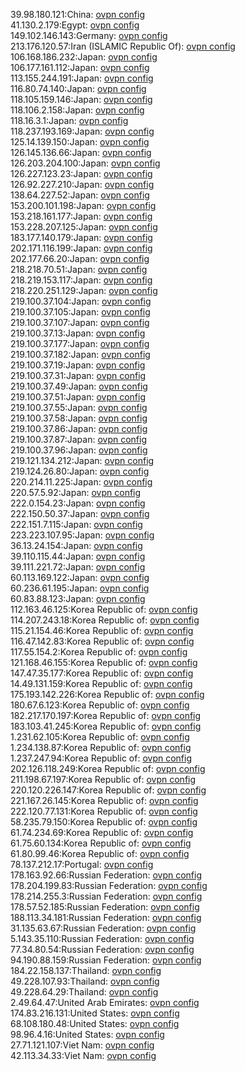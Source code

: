 39.98.180.121:China: [ovpn config](vpn/39_98_180_121.ovpn)  
41.130.2.179:Egypt: [ovpn config](vpn/41_130_2_179.ovpn)  
149.102.146.143:Germany: [ovpn config](vpn/149_102_146_143.ovpn)  
213.176.120.57:Iran (ISLAMIC Republic Of): [ovpn config](vpn/213_176_120_57.ovpn)  
106.168.186.232:Japan: [ovpn config](vpn/106_168_186_232.ovpn)  
106.177.161.112:Japan: [ovpn config](vpn/106_177_161_112.ovpn)  
113.155.244.191:Japan: [ovpn config](vpn/113_155_244_191.ovpn)  
116.80.74.140:Japan: [ovpn config](vpn/116_80_74_140.ovpn)  
118.105.159.146:Japan: [ovpn config](vpn/118_105_159_146.ovpn)  
118.106.2.158:Japan: [ovpn config](vpn/118_106_2_158.ovpn)  
118.16.3.1:Japan: [ovpn config](vpn/118_16_3_1.ovpn)  
118.237.193.169:Japan: [ovpn config](vpn/118_237_193_169.ovpn)  
125.14.139.150:Japan: [ovpn config](vpn/125_14_139_150.ovpn)  
126.145.136.66:Japan: [ovpn config](vpn/126_145_136_66.ovpn)  
126.203.204.100:Japan: [ovpn config](vpn/126_203_204_100.ovpn)  
126.227.123.23:Japan: [ovpn config](vpn/126_227_123_23.ovpn)  
126.92.227.210:Japan: [ovpn config](vpn/126_92_227_210.ovpn)  
138.64.227.52:Japan: [ovpn config](vpn/138_64_227_52.ovpn)  
153.200.101.198:Japan: [ovpn config](vpn/153_200_101_198.ovpn)  
153.218.161.177:Japan: [ovpn config](vpn/153_218_161_177.ovpn)  
153.228.207.125:Japan: [ovpn config](vpn/153_228_207_125.ovpn)  
183.177.140.179:Japan: [ovpn config](vpn/183_177_140_179.ovpn)  
202.171.116.199:Japan: [ovpn config](vpn/202_171_116_199.ovpn)  
202.177.66.20:Japan: [ovpn config](vpn/202_177_66_20.ovpn)  
218.218.70.51:Japan: [ovpn config](vpn/218_218_70_51.ovpn)  
218.219.153.117:Japan: [ovpn config](vpn/218_219_153_117.ovpn)  
218.220.251.129:Japan: [ovpn config](vpn/218_220_251_129.ovpn)  
219.100.37.104:Japan: [ovpn config](vpn/219_100_37_104.ovpn)  
219.100.37.105:Japan: [ovpn config](vpn/219_100_37_105.ovpn)  
219.100.37.107:Japan: [ovpn config](vpn/219_100_37_107.ovpn)  
219.100.37.13:Japan: [ovpn config](vpn/219_100_37_13.ovpn)  
219.100.37.177:Japan: [ovpn config](vpn/219_100_37_177.ovpn)  
219.100.37.182:Japan: [ovpn config](vpn/219_100_37_182.ovpn)  
219.100.37.19:Japan: [ovpn config](vpn/219_100_37_19.ovpn)  
219.100.37.31:Japan: [ovpn config](vpn/219_100_37_31.ovpn)  
219.100.37.49:Japan: [ovpn config](vpn/219_100_37_49.ovpn)  
219.100.37.51:Japan: [ovpn config](vpn/219_100_37_51.ovpn)  
219.100.37.55:Japan: [ovpn config](vpn/219_100_37_55.ovpn)  
219.100.37.58:Japan: [ovpn config](vpn/219_100_37_58.ovpn)  
219.100.37.86:Japan: [ovpn config](vpn/219_100_37_86.ovpn)  
219.100.37.87:Japan: [ovpn config](vpn/219_100_37_87.ovpn)  
219.100.37.96:Japan: [ovpn config](vpn/219_100_37_96.ovpn)  
219.121.134.212:Japan: [ovpn config](vpn/219_121_134_212.ovpn)  
219.124.26.80:Japan: [ovpn config](vpn/219_124_26_80.ovpn)  
220.214.11.225:Japan: [ovpn config](vpn/220_214_11_225.ovpn)  
220.57.5.92:Japan: [ovpn config](vpn/220_57_5_92.ovpn)  
222.0.154.23:Japan: [ovpn config](vpn/222_0_154_23.ovpn)  
222.150.50.37:Japan: [ovpn config](vpn/222_150_50_37.ovpn)  
222.151.7.115:Japan: [ovpn config](vpn/222_151_7_115.ovpn)  
223.223.107.95:Japan: [ovpn config](vpn/223_223_107_95.ovpn)  
36.13.24.154:Japan: [ovpn config](vpn/36_13_24_154.ovpn)  
39.110.115.44:Japan: [ovpn config](vpn/39_110_115_44.ovpn)  
39.111.221.72:Japan: [ovpn config](vpn/39_111_221_72.ovpn)  
60.113.169.122:Japan: [ovpn config](vpn/60_113_169_122.ovpn)  
60.236.61.195:Japan: [ovpn config](vpn/60_236_61_195.ovpn)  
60.83.88.123:Japan: [ovpn config](vpn/60_83_88_123.ovpn)  
112.163.46.125:Korea Republic of: [ovpn config](vpn/112_163_46_125.ovpn)  
114.207.243.18:Korea Republic of: [ovpn config](vpn/114_207_243_18.ovpn)  
115.21.154.46:Korea Republic of: [ovpn config](vpn/115_21_154_46.ovpn)  
116.47.142.83:Korea Republic of: [ovpn config](vpn/116_47_142_83.ovpn)  
117.55.154.2:Korea Republic of: [ovpn config](vpn/117_55_154_2.ovpn)  
121.168.46.155:Korea Republic of: [ovpn config](vpn/121_168_46_155.ovpn)  
147.47.35.177:Korea Republic of: [ovpn config](vpn/147_47_35_177.ovpn)  
14.49.131.159:Korea Republic of: [ovpn config](vpn/14_49_131_159.ovpn)  
175.193.142.226:Korea Republic of: [ovpn config](vpn/175_193_142_226.ovpn)  
180.67.6.123:Korea Republic of: [ovpn config](vpn/180_67_6_123.ovpn)  
182.217.170.197:Korea Republic of: [ovpn config](vpn/182_217_170_197.ovpn)  
183.103.41.245:Korea Republic of: [ovpn config](vpn/183_103_41_245.ovpn)  
1.231.62.105:Korea Republic of: [ovpn config](vpn/1_231_62_105.ovpn)  
1.234.138.87:Korea Republic of: [ovpn config](vpn/1_234_138_87.ovpn)  
1.237.247.94:Korea Republic of: [ovpn config](vpn/1_237_247_94.ovpn)  
202.126.118.249:Korea Republic of: [ovpn config](vpn/202_126_118_249.ovpn)  
211.198.67.197:Korea Republic of: [ovpn config](vpn/211_198_67_197.ovpn)  
220.120.226.147:Korea Republic of: [ovpn config](vpn/220_120_226_147.ovpn)  
221.167.26.145:Korea Republic of: [ovpn config](vpn/221_167_26_145.ovpn)  
222.120.77.131:Korea Republic of: [ovpn config](vpn/222_120_77_131.ovpn)  
58.235.79.150:Korea Republic of: [ovpn config](vpn/58_235_79_150.ovpn)  
61.74.234.69:Korea Republic of: [ovpn config](vpn/61_74_234_69.ovpn)  
61.75.60.134:Korea Republic of: [ovpn config](vpn/61_75_60_134.ovpn)  
61.80.99.46:Korea Republic of: [ovpn config](vpn/61_80_99_46.ovpn)  
78.137.212.17:Portugal: [ovpn config](vpn/78_137_212_17.ovpn)  
178.163.92.66:Russian Federation: [ovpn config](vpn/178_163_92_66.ovpn)  
178.204.199.83:Russian Federation: [ovpn config](vpn/178_204_199_83.ovpn)  
178.214.255.3:Russian Federation: [ovpn config](vpn/178_214_255_3.ovpn)  
178.57.52.185:Russian Federation: [ovpn config](vpn/178_57_52_185.ovpn)  
188.113.34.181:Russian Federation: [ovpn config](vpn/188_113_34_181.ovpn)  
31.135.63.67:Russian Federation: [ovpn config](vpn/31_135_63_67.ovpn)  
5.143.35.110:Russian Federation: [ovpn config](vpn/5_143_35_110.ovpn)  
77.34.80.54:Russian Federation: [ovpn config](vpn/77_34_80_54.ovpn)  
94.190.88.159:Russian Federation: [ovpn config](vpn/94_190_88_159.ovpn)  
184.22.158.137:Thailand: [ovpn config](vpn/184_22_158_137.ovpn)  
49.228.107.93:Thailand: [ovpn config](vpn/49_228_107_93.ovpn)  
49.228.64.29:Thailand: [ovpn config](vpn/49_228_64_29.ovpn)  
2.49.64.47:United Arab Emirates: [ovpn config](vpn/2_49_64_47.ovpn)  
174.83.216.131:United States: [ovpn config](vpn/174_83_216_131.ovpn)  
68.108.180.48:United States: [ovpn config](vpn/68_108_180_48.ovpn)  
98.96.4.16:United States: [ovpn config](vpn/98_96_4_16.ovpn)  
27.71.121.107:Viet Nam: [ovpn config](vpn/27_71_121_107.ovpn)  
42.113.34.33:Viet Nam: [ovpn config](vpn/42_113_34_33.ovpn)  
